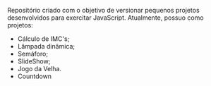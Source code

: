 Repositório criado com o objetivo de versionar pequenos projetos desenvolvidos para exercitar JavaScript. Atualmente, possuo como projetos: 

- Cálculo de IMC's;
- Lâmpada dinâmica;
- Semáforo;
- SlideShow;
- Jogo da Velha.
- Countdown
